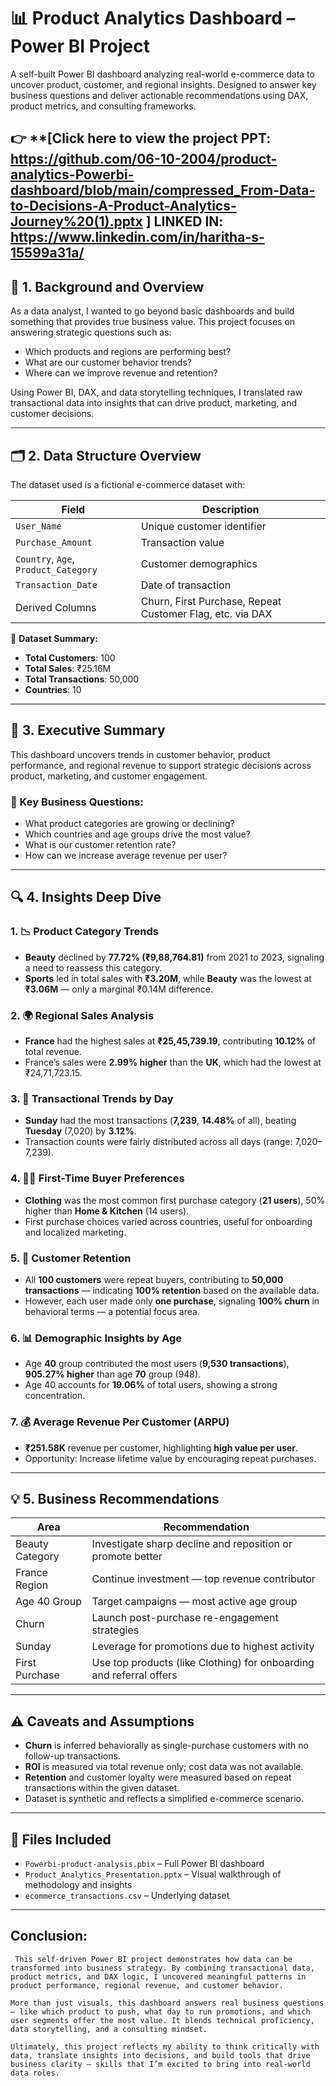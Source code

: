 # 📊 Product Analytics Dashboard – Power BI Project

A self-built Power BI dashboard analyzing real-world e-commerce data to uncover product, customer, and regional insights. Designed to answer key business questions and deliver actionable recommendations using DAX, product metrics, and consulting frameworks.

👉 **[Click here to view the project PPT: https://github.com/06-10-2004/product-analytics-Powerbi-dashboard/blob/main/compressed_From-Data-to-Decisions-A-Product-Analytics-Journey%20(1).pptx ] 
      LINKED IN: https://www.linkedin.com/in/haritha-s-15599a31a/
---

## 🧠 1. Background and Overview

As a data analyst, I wanted to go beyond basic dashboards and build something that provides true business value. This project focuses on answering strategic questions such as:

- Which products and regions are performing best?
- What are our customer behavior trends?
- Where can we improve revenue and retention?

Using Power BI, DAX, and data storytelling techniques, I translated raw transactional data into insights that can drive product, marketing, and customer decisions.

---

## 🗂️ 2. Data Structure Overview

The dataset used is a fictional e-commerce dataset with:

| Field | Description |
|-------|-------------|
| `User_Name` | Unique customer identifier |
| `Purchase_Amount` | Transaction value |
| `Country`, `Age`, `Product_Category` | Customer demographics |
| `Transaction_Date` | Date of transaction |
| Derived Columns | Churn, First Purchase, Repeat Customer Flag, etc. via DAX |

🔹 **Dataset Summary:**
- **Total Customers**: 100  
- **Total Sales**: ₹25.16M  
- **Total Transactions**: 50,000  
- **Countries**: 10

---

## 📌 3. Executive Summary

This dashboard uncovers trends in customer behavior, product performance, and regional revenue to support strategic decisions across product, marketing, and customer engagement.

### 🔑 Key Business Questions:
- What product categories are growing or declining?
- Which countries and age groups drive the most value?
- What is our customer retention rate?
- How can we increase average revenue per user?

---

## 🔍 4. Insights Deep Dive

### 1. 📉 **Product Category Trends**
- **Beauty** declined by **77.72% (₹9,88,764.81)** from 2021 to 2023, signaling a need to reassess this category.
- **Sports** led in total sales with **₹3.20M**, while **Beauty** was the lowest at **₹3.06M** — only a marginal ₹0.14M difference.

### 2. 🌍 **Regional Sales Analysis**
- **France** had the highest sales at **₹25,45,739.19**, contributing **10.12%** of total revenue.
- France’s sales were **2.99% higher** than the **UK**, which had the lowest at ₹24,71,723.15.

### 3. 📆 **Transactional Trends by Day**
- **Sunday** had the most transactions (**7,239**, **14.48%** of all), beating **Tuesday** (7,020) by **3.12%**.
- Transaction counts were fairly distributed across all days (range: 7,020–7,239).

### 4. 🧍‍♂️ **First-Time Buyer Preferences**
- **Clothing** was the most common first purchase category (**21 users**), 50% higher than **Home & Kitchen** (14 users).
- First purchase choices varied across countries, useful for onboarding and localized marketing.

### 5. 🔁 **Customer Retention**
- All **100 customers** were repeat buyers, contributing to **50,000 transactions** — indicating **100% retention** based on the available data.
- However, each user made only **one purchase**, signaling **100% churn** in behavioral terms — a potential focus area.

### 6. 📊 **Demographic Insights by Age**
- Age **40** group contributed the most users (**9,530 transactions**), **905.27% higher** than age **70** group (948).
- Age 40 accounts for **19.06%** of total users, showing a strong concentration.

### 7. 💰 **Average Revenue Per Customer (ARPU)**
- **₹251.58K** revenue per customer, highlighting **high value per user**.
- Opportunity: Increase lifetime value by encouraging repeat purchases.

---

## 💡 5. Business Recommendations

| Area | Recommendation |
|------|----------------|
| Beauty Category | Investigate sharp decline and reposition or promote better |
| France Region | Continue investment — top revenue contributor |
| Age 40 Group | Target campaigns — most active age group |
| Churn | Launch post-purchase re-engagement strategies |
| Sunday | Leverage for promotions due to highest activity |
| First Purchase | Use top products (like Clothing) for onboarding and referral offers |

---

## ⚠️ Caveats and Assumptions

- **Churn** is inferred behaviorally as single-purchase customers with no follow-up transactions.
- **ROI** is measured via total revenue only; cost data was not available.
- **Retention** and customer loyalty were measured based on repeat transactions within the given dataset.
- Dataset is synthetic and reflects a simplified e-commerce scenario.

---

## 📁 Files Included

- `Powerbi-product-analysis.pbix` – Full Power BI dashboard
- `Product_Analytics_Presentation.pptx` – Visual walkthrough of methodology and insights
- `ecommerce_transactions.csv` – Underlying dataset

---

## Conclusion:
     This self-driven Power BI project demonstrates how data can be transformed into business strategy. By combining transactional data, product metrics, and DAX logic, I uncovered meaningful patterns in product performance, regional revenue, and customer behavior.

    More than just visuals, this dashboard answers real business questions — like which product to push, what day to run promotions, and which user segments offer the most value. It blends technical proficiency, data storytelling, and a consulting mindset.

    Ultimately, this project reflects my ability to think critically with data, translate insights into decisions, and build tools that drive business clarity — skills that I’m excited to bring into real-world data roles.


